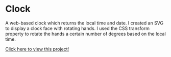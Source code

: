 # Clock

A web-based clock which returns the local time and date. I created an SVG to display a clock face with rotating hands. I used the CSS transform property to rotate the hands a certain number of degrees based on the local time.

[Click here to view this project!](stanleyjh.github.io/clock/)

